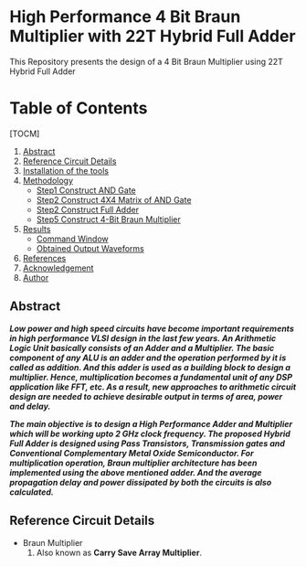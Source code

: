# High Performance 4 Bit Braun Multiplier with 22T Hybrid Full Adder
This Repository presents the design of a 4 Bit Braun Multiplier using 22T Hybrid Full Adder

# Table of Contents
[TOCM]

1. [Abstract](#Abstract)
2. [Reference Circuit Details](#reference-circuit-details)
3. [Installation of the tools](#installation-of-the-tools)
4. [Methodology](#Methodology)
    - [Step1 Construct AND Gate](#step1-construct-and-gate)
    - [Step2 Construct 4X4 Matrix of AND Gate](#step2-construct-4x4-matrix-of-and-gate)
    - [Step2 Construct Full Adder](#step4-construct-full-adder)
    - [Step5 Construct 4-Bit Braun Multiplier](#step5-construct-4-bit-braun-multiplier) 
5. [Results](#results)
    - [Command Window](#command-window)
    - [Obtained Output Waveforms](#obtained-output-waveforms)
6. [References](#references)
7. [Acknowledgement](#Acknowledgement)
8. [Author](#author)

## Abstract

  ***Low power and high speed circuits have become important requirements in high performance VLSI design in the last few years. An Arithmetic Logic Unit basically consists of an Adder and a Multiplier. The basic component of any ALU is an adder and the operation performed by it is called as addition. And this adder is used as a building block to design a multiplier. Hence, multiplication becomes a fundamental unit of any DSP application like FFT, etc. As a result, new approaches to arithmetic circuit design are needed to achieve desirable output in terms of area, power and delay.***
  
  ***The main objective is to design a High Performance Adder and Multiplier which will be working upto 2 GHz clock frequency. The proposed Hybrid Full Adder is designed  using Pass Transistors, Transmission gates and Conventional Complementary Metal Oxide Semiconductor. For multiplication operation, Braun multiplier architecture has been implemented using the above mentioned adder. And the average propagation delay and power dissipated by both the circuits is also calculated.***

## Reference Circuit Details

* Braun Multiplier
  1. Also known as **Carry Save Array Multiplier**.

